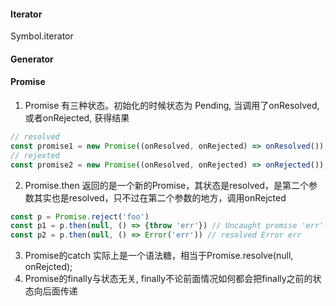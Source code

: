 #### Iterator

Symbol.iterator

#### Generator

#### Promise

1. Promise 有三种状态。初始化的时候状态为 Pending, 当调用了onResolved, 或者onRejected, 获得结果

```js
// resolved
const promise1 = new Promise((onResolved, onRejected) => onResolved()); 
// rejexted
const promise2 = new Promise((onResolved, onRejected) => onRejected());
```

2. Promise.then 返回的是一个新的Promise，其状态是resolved，是第二个参数其实也是resolved，只不过在第二个参数的地方，调用onRejcted

```js
const p = Promise.reject('foo')
const p1 = p.then(null, () => {throw 'err'}) // Uncaught promise 'err'
const p2 = p.then(null, () => Error('err')) // resolved Error err
```

3. Promise的catch 实际上是一个语法糖，相当于Promise.resolve(null, onRejcted);
4. Promise的finally与状态无关, finally不论前面情况如何都会把finally之前的状态向后面传递
